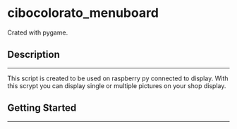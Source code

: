 # cibocolorato_menuboard

Crated with pygame.

## Description
 <hr/>
 This script is created to be used on raspberry py connected to display. With this scrypt you can display single or multiple pictures on your shop display.
 
 
## Getting Started
 <hr/>
